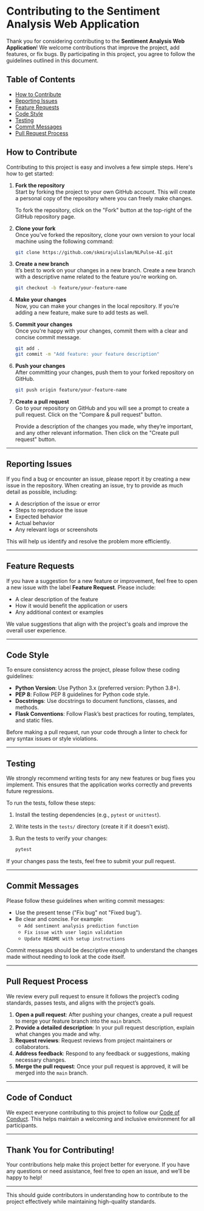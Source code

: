 
# **Contributing to the Sentiment Analysis Web Application**

Thank you for considering contributing to the **Sentiment Analysis Web Application**! We welcome contributions that improve the project, add features, or fix bugs. By participating in this project, you agree to follow the guidelines outlined in this document.

## **Table of Contents**
- [How to Contribute](#how-to-contribute)
- [Reporting Issues](#reporting-issues)
- [Feature Requests](#feature-requests)
- [Code Style](#code-style)
- [Testing](#testing)
- [Commit Messages](#commit-messages)
- [Pull Request Process](#pull-request-process)

## **How to Contribute**

Contributing to this project is easy and involves a few simple steps. Here's how to get started:

1. **Fork the repository**  
   Start by forking the project to your own GitHub account. This will create a personal copy of the repository where you can freely make changes.

   To fork the repository, click on the "Fork" button at the top-right of the GitHub repository page.

2. **Clone your fork**  
   Once you've forked the repository, clone your own version to your local machine using the following command:

   ```bash
   git clone https://github.com/skmirajulislam/NLPulse-AI.git
   ```

3. **Create a new branch**  
   It’s best to work on your changes in a new branch. Create a new branch with a descriptive name related to the feature you're working on.

   ```bash
   git checkout -b feature/your-feature-name
   ```

4. **Make your changes**  
   Now, you can make your changes in the local repository. If you’re adding a new feature, make sure to add tests as well.

5. **Commit your changes**  
   Once you're happy with your changes, commit them with a clear and concise commit message.

   ```bash
   git add .
   git commit -m "Add feature: your feature description"
   ```

6. **Push your changes**  
   After committing your changes, push them to your forked repository on GitHub.

   ```bash
   git push origin feature/your-feature-name
   ```

7. **Create a pull request**  
   Go to your repository on GitHub and you will see a prompt to create a pull request. Click on the "Compare & pull request" button.

   Provide a description of the changes you made, why they’re important, and any other relevant information. Then click on the "Create pull request" button.

---

## **Reporting Issues**

If you find a bug or encounter an issue, please report it by creating a new issue in the repository. When creating an issue, try to provide as much detail as possible, including:
- A description of the issue or error
- Steps to reproduce the issue
- Expected behavior
- Actual behavior
- Any relevant logs or screenshots

This will help us identify and resolve the problem more efficiently.

---

## **Feature Requests**

If you have a suggestion for a new feature or improvement, feel free to open a new issue with the label **Feature Request**. Please include:
- A clear description of the feature
- How it would benefit the application or users
- Any additional context or examples

We value suggestions that align with the project's goals and improve the overall user experience.

---

## **Code Style**

To ensure consistency across the project, please follow these coding guidelines:

- **Python Version**: Use Python 3.x (preferred version: Python 3.8+).
- **PEP 8**: Follow PEP 8 guidelines for Python code style.
- **Docstrings**: Use docstrings to document functions, classes, and methods.
- **Flask Conventions**: Follow Flask’s best practices for routing, templates, and static files.

Before making a pull request, run your code through a linter to check for any syntax issues or style violations.

---

## **Testing**

We strongly recommend writing tests for any new features or bug fixes you implement. This ensures that the application works correctly and prevents future regressions.

To run the tests, follow these steps:
1. Install the testing dependencies (e.g., `pytest` or `unittest`).
2. Write tests in the `tests/` directory (create it if it doesn't exist).
3. Run the tests to verify your changes:

   ```bash
   pytest
   ```

If your changes pass the tests, feel free to submit your pull request.

---

## **Commit Messages**

Please follow these guidelines when writing commit messages:
- Use the present tense ("Fix bug" not "Fixed bug").
- Be clear and concise. For example:
  - `Add sentiment analysis prediction function`
  - `Fix issue with user login validation`
  - `Update README with setup instructions`
  
Commit messages should be descriptive enough to understand the changes made without needing to look at the code itself.

---

## **Pull Request Process**

We review every pull request to ensure it follows the project’s coding standards, passes tests, and aligns with the project’s goals.

1. **Open a pull request**: After pushing your changes, create a pull request to merge your feature branch into the `main` branch.
2. **Provide a detailed description**: In your pull request description, explain what changes you made and why.
3. **Request reviews**: Request reviews from project maintainers or collaborators.
4. **Address feedback**: Respond to any feedback or suggestions, making necessary changes.
5. **Merge the pull request**: Once your pull request is approved, it will be merged into the `main` branch.

---

## **Code of Conduct**

We expect everyone contributing to this project to follow our [Code of Conduct](https://www.contributor-covenant.org/). This helps maintain a welcoming and inclusive environment for all participants.

---

## **Thank You for Contributing!**

Your contributions help make this project better for everyone. If you have any questions or need assistance, feel free to open an issue, and we’ll be happy to help!

---

This should guide contributors in understanding how to contribute to the project effectively while maintaining high-quality standards.
